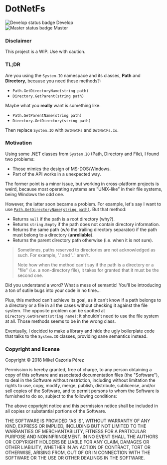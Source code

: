 # DotNetFs

![Develop status badge](https://travis-ci.org/mikelcaz/DotNetFs.svg?branch=develop) Develop\
![Master status badge](https://travis-ci.org/mikelcaz/DotNetFs.svg?branch=master) Master

### Disclaimer

This project is a WIP. Use with caution.

### TL;DR

Are you using the `System.IO` namespace and its classes, **Path** and **Directory**, because you need these methods?:
- `Path.GetDirectoryName(string path)`
- `Directory.GetParent(string path)`

Maybe what you **really** want is something like:
- `Path.GetParentName(string path)`
- `Directory.GetDirectory(string path)`

Then replace `System.IO` with `DotNetFs` and `DotNetFs.Io`.

### Motivation

Using some .NET classes from `System.IO` (Path, Directory and File), I found two problems:

- Those mimics the design of MS-DOS/Windows.
- Part of the API works in a unexpected way.

The former point is a minor issue, but working in cross-platform projects is weird, because most operating systems are "UNIX-like" in their file systems, being Windows the odd one.

However, the latter soon became a problem. For example, let's say I want to use [`Path.GetDirectoryName(string path)`](https://docs.microsoft.com/en-us/dotnet/api/system.io.path.getdirectoryname?view=netframework-4.7.2). But that method:

- Returns `null` if the path is a root directory (why?).
- Returns `string.Empty` if the path does not contain directory information.
- Returns the same path (w/o the trailing directory separator) if the path must belong to a directory (**unreliable**).
- Returns the parent directory path otherwise (i.e. when it is not sure).

> Sometimes, paths reserved to directories are not acknowledged as such. For example, '.' and '..' aren't.
>
> Note how when the method can't say if the path is a directory or a "file" (i.e. a non-directory file), it takes for granted that it must be the second one.

Did you understand a word? What a mess of semantic! You'll be introducing a ton of sutile bugs into your code in no time...

Plus, this method can't achieve its goal, as it can't know if a path belongs to a directory or a file in all the cases without checking it against the file system. The opposite problem can be spotted at `Directory.GetParent(string name)`: it shouldn't need to use the file system at all. Those methods seems to be in the wrong class.

Eventually, I decided to make a library and hide the ugly boilerplate code that talks to the `System.IO` classes, providing sane semantics instead.

### Copyright and license

Copyright © 2018 Mikel Cazorla Pérez

Permission is hereby granted, free of charge, to any person obtaining a copy
of this software and associated documentation files (the "Software"), to deal
in the Software without restriction, including without limitation the rights
to use, copy, modify, merge, publish, distribute, sublicense, and/or sell
copies of the Software, and to permit persons to whom the Software is
furnished to do so, subject to the following conditions:

The above copyright notice and this permission notice shall be included in all
copies or substantial portions of the Software.

THE SOFTWARE IS PROVIDED "AS IS", WITHOUT WARRANTY OF ANY KIND, EXPRESS OR
IMPLIED, INCLUDING BUT NOT LIMITED TO THE WARRANTIES OF MERCHANTABILITY,
FITNESS FOR A PARTICULAR PURPOSE AND NONINFRINGEMENT. IN NO EVENT SHALL THE
AUTHORS OR COPYRIGHT HOLDERS BE LIABLE FOR ANY CLAIM, DAMAGES OR OTHER
LIABILITY, WHETHER IN AN ACTION OF CONTRACT, TORT OR OTHERWISE, ARISING FROM,
OUT OF OR IN CONNECTION WITH THE SOFTWARE OR THE USE OR OTHER DEALINGS IN THE
SOFTWARE.
